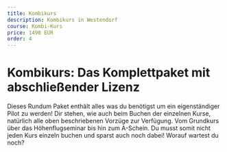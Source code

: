 ```yaml
---
title: Kombikurs
description: Kombikurs in Westendorf
course: Kombi-Kurs
price: 1490 EUR
order: 4
---
```


# Kombikurs: Das Komplettpaket mit abschließender Lizenz

Dieses Rundum Paket enthält alles was du benötigst um ein eigenständiger Pilot zu werden! Dir stehen, wie auch beim Buchen der einzelnen Kurse, natürlich alle oben beschriebenen Vorzüge zur Verfügung. Vom Grundkurs über das Höhenflugseminar bis hin zum A-Schein. Du musst somit nicht jeden Kurs einzeln buchen und sparst auch noch dabei! 
Worauf wartest du noch?
